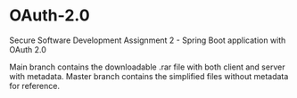 # OAuth-2.0
Secure Software Development Assignment 2 - Spring Boot application with OAuth 2.0

Main branch contains the downloadable .rar file with both client and server with metadata.
Master branch contains the simplified files without metadata for reference.
